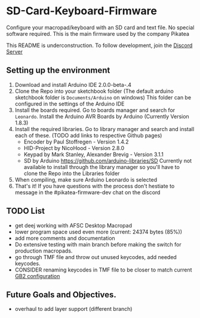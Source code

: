 # SD-Card-Keyboard-Firmware

Configure your macropad/keyboard with an SD card and text file. No special software required. This is the main firmware used by the company Pikatea

This README is underconstruction. To follow development, join the [Discord Server](https://discord.gg/wJgKSBYz23)

## Setting up the environment

1. Download and install Arduino IDE 2.0.0-beta-.4
2. Clone the Repo into your sketchbook folder (The default arduino sketchbook folder is `Documents/Arduino` on windows) This folder can be configured in the settings of the Arduino IDE
3. Install the boards required. Go to boards manager and search for `Leonardo`. Install the Arduino AVR Boards by Arduino (Currently Version 1.8.3)
4. Install the required libraries. Go to library manager and search and install each of these. (TODO add links to respective Github pages)
    - Encoder by Paul Stoffregen - Version 1.4.2
    - HID-Project by NicoHood - Version 2.8.0
    - Keypad by Mark Stanley, Alexander Brevig - Version 3.1.1
    - SD by Arduino https://github.com/arduino-libraries/SD Currently not available to install through the library manager so you'll have to clone the Repo into the Libraries folder
5. When compiling, make sure Arduino Leonardo is selected
6. That's it! If you have questions with the process don't hestiate to message in the #pikatea-firmware-dev chat on the discord

## TODO List

-   get deej working with AFSC Desktop Macropad
-   lower program space used even more (current: 24374 bytes (85%))
-   add more comments and documentation
-   Do extensive testing with main branch before making the switch for production macropads.
-   go through TMF file and throw out unused keycodes, add needed keycodes.
-   CONSIDER renaming keycodes in TMF file to be closer to match current [GB2 configuration](https://www.pikatea.com/guides)

## Future Goals and Objectives.

-   overhaul to add layer support (different branch)
